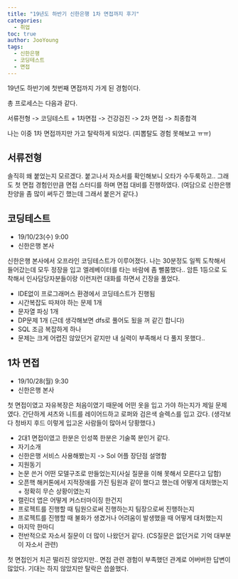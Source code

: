 ```yaml
---
title: "19년도 하반기 신한은행 1차 면접까지 후기"
categories: 
  - 취업
toc: true
author: JooYoung
tags: 
  - 신한은행
  - 코딩테스트
  - 면접
---
```


19년도 하반기에 첫번째 면접까지 가게 된 경험이다. 

총 프로세스는 다음과 같다. 

서류전형 -> 코딩테스트 + 1차면접 -> 건강검진 -> 2차 면접 -> 최종합격

나는 이중 1차 면접까지만 가고 탈락하게 되었다. (피뽑탈도 경험 못해보고 ㅠㅠ)

## 서류전형
솔직히 왜 붙었는지 모르겠다. 붙고나서 자소서를 확인해보니 오타가 수두룩하고.. 그래도 첫 면접 경험인만큼 면접 스터디를 하며 면접 대비를 진행하였다. (여담으로 신한은행 찬양을 좀 많이 써두긴 했는데 그래서 붙은거 같다.)

## 코딩테스트
- 19/10/23(수) 9:00
- 신한은행 본사

신한은행 본사에서 오프라인 코딩테스트가 이루어졌다. 나는 30분정도 일찍 도착해서 들어갔는데 모두 정장을 입고 엘레베이터를 타는 바람에 좀 뻘쭘했다.. 암튼 1등으로 도착해서 인사담당자분들이랑 이런저런 대화를 하면서 긴장을 풀었다. 

- IDE없이 프로그래머스 환경에서 코딩테스트가 진행됨
- 시간복잡도 따져야 하는 문제 1개 
- 문자열 파싱 1개 
- DP문제 1개 (근데 생각해보면 dfs로 풀어도 됬을 꺼 같긴 합니다)
- SQL 조금 복잡하게 하나 
- 문제는 크게 어렵진 않았던거 같지만 내 실력이 부족해서 다 풀지 못했다..

## 1차 면접
- 19/10/28(월) 9:30
- 신한은행 본사

첫 면접이였고 자유복장은 처음이였기 때문에 어떤 옷을 입고 가야 하는지가 제일 문제였다. 간단하게 셔츠와 니트를 레이어드하고 로퍼와 검은색 슬렉스를 입고 갔다. (생각보다 청바지 후드 이렇게 입고온 사람들이 많아서 당황했다.)

- 2대1 면접이였고 한분은 인성쪽 한분은 기술쪽 분인거 같다. 
- 자기소개
- 신한은행 서비스 사용해봤는지 -> Sol 어플 장단점 설명함 
- 지원동기
- 논문 쓴거 어떤 모델구조로 만들었는지(사실 질문을 이해 못해서 모른다고 답함)
- 오픈핵 해커톤에서 지적장애를 가진 팀원과 같이 했다고 했는데 어떻게 대처했는지 + 정확히 무슨 상황이였는지
- 캘린더 앱은 어떻게 커스터마이징 한건지
- 프로젝트를 진행할 때 팀원으로써 진행하는지 팀장으로써 진행하는지 
- 프로젝트를 진행할 때 불화가 생겼거나 어려움이 발생했을 때 어떻게 대처했는지 
- 마지막 한마디
- 전반적으로 자소서 질문이 더 많이 나왔던거 같다. (CS질문은 없던거로 기억 대부분이 자소서 관련)

첫 면접인거 치곤 떨리진 않았지만.. 면접 관련 경험이 부족했던 관계로 어버버한 답변이 많았다. 기대는 하지 않았지만 탈락은 씁쓸했다.
